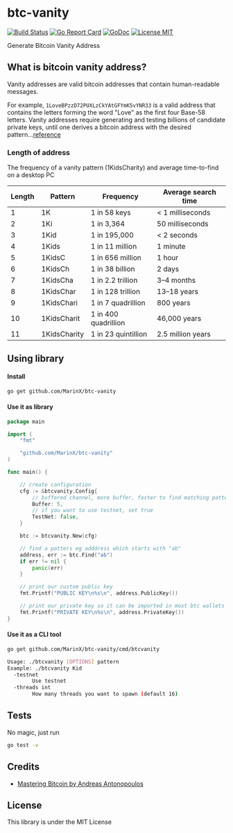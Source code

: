 # btc-vanity

[![Build Status](https://travis-ci.org/MarinX/btc-vanity.svg?branch=master)](https://travis-ci.org/MarinX/btc-vanity)
[![Go Report Card](https://goreportcard.com/badge/github.com/MarinX/btc-vanity)](https://goreportcard.com/report/github.com/MarinX/btc-vanity)
[![GoDoc](https://godoc.org/github.com/MarinX/btc-vanity?status.svg)](https://godoc.org/github.com/MarinX/btc-vanity)
[![License MIT](https://img.shields.io/badge/license-MIT-brightgreen.svg?style=flat)](LICENSE)

Generate Bitcoin Vanity Address

## What is bitcoin vanity address?
Vanity addresses are valid bitcoin addresses that contain human-readable messages. 

For example, `1LoveBPzzD72PUXLzCkYAtGFYmK5vYNR33` is a valid address that contains the letters forming the word "Love" as the first four Base-58 letters. Vanity addresses require generating and testing billions of candidate private keys, until one derives a bitcoin address with the desired pattern...[reference](https://github.com/bitcoinbook/bitcoinbook/blob/develop/ch04.asciidoc)


### Length of address
The frequency of a vanity pattern (1KidsCharity) and average time-to-find on a desktop PC

| Length | Pattern      | Frequency            | Average search time |
|--------|--------------|----------------------|---------------------|
| 1      | 1K           | 1 in 58 keys         | < 1 milliseconds    |
| 2      | 1Ki          | 1 in 3,364           | 50 milliseconds     |
| 3      | 1Kid         | 1 in 195,000         | < 2 seconds         |
| 4      | 1Kids        | 1 in 11 million      | 1 minute            |
| 5      | 1KidsC       | 1 in 656 million     | 1 hour              |
| 6      | 1KidsCh      | 1 in 38 billion      | 2 days              |
| 7      | 1KidsCha     | 1 in 2.2 trillion    | 3–4 months          |
| 8      | 1KidsChar    | 1 in 128 trillion    | 13–18 years         |
| 9      | 1KidsChari   | 1 in 7 quadrillion   | 800 years           |
| 10     | 1KidsCharit  | 1 in 400 quadrillion | 46,000 years        |
| 11     | 1KidsCharity | 1 in 23 quintillion  | 2.5 million years   |

## Using library
#### Install
```sh
go get github.com/MarinX/btc-vanity
```

#### Use it as library

```go
package main

import (
	"fmt"

	"github.com/MarinX/btc-vanity"
)

func main() {

	// create configuration
	cfg := &btcvanity.Config{
		// buffered channel, more buffer, faster to find matching pattern
		Buffer: 5,
		// if you want to use testnet, set true
		TestNet: false,
	}

	btc := btcvanity.New(cfg)

	// find a patters eg adddress which starts with "ab"
	address, err := btc.Find("ab")
	if err != nil {
		panic(err)
	}

	// print our custom public key
	fmt.Printf("PUBLIC KEY\n%s\n", address.PublicKey())

	// print our private key so it can be imported in most btc wallets
	fmt.Printf("PRIVATE KEY\n%s\n", address.PrivateKey())
}

```

#### Use it as a CLI tool
```sh
go get github.com/MarinX/btc-vanity/cmd/btcvanity
```
```sh
Usage: ./btcvanity [OPTIONS] pattern
Example: ./btcvanity Kid
  -testnet
        Use testnet
  -threads int
        How many threads you want to spawn (default 16)
```

## Tests
No magic, just run

```sh
go test -v
```

## Credits
- [Mastering Bitcoin by Andreas Antonopoulos](https://github.com/bitcoinbook/bitcoinbook)

## License
This library is under the MIT License

